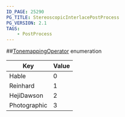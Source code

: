 ```yaml
---
ID_PAGE: 25290
PG_TITLE: StereoscopicInterlacePostProcess
PG_VERSION: 2.1
TAGS:
    - PostProcess
---
```

##[TonemappingOperator](/classes/2.2/TonemappingOperator) enumeration

Key | Value
---|---
Hable | 0
Reinhard | 1
HejiDawson | 2
Photographic | 3


